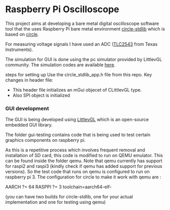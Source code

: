 # Raspberry Pi Oscilloscope


This project aims at developing a bare metal digital oscilloscope software tool that the uses Raspberry Pi bare metal environment [circle-stdlib](https://github.com/smuehlst/circle-stdlib) which is based on [circle](https://github.com/rsta2/circle).



For measuring voltage signals I have used an ADC ([TLC2543](http://www.ti.com/product/TLC2543) from Texas Instruments).

The simulation for GUI is done using the pc simulator provided by LittlevGL community. The simulation codes are available [here](https://github.com/Ashreya12/DSO-GUI).

steps for setting up
Use the circle_stdlib_app.h file from this repo.
Key changes in header file:
- This header file initializes an mGui objecet of CLittlevGL type.
- Also SPI object is initialized 


### GUI development

The GUI is being developed using [LittlevGL](https://littlevgl.com) which is an open-source embedded GUI library.

The folder gui-testing contains code that is being used to test certain graphics components on raspberry pi.

As this is a repetitive process which involves frequent removal and installation of SD card, this code is modified to run on QEMU emulator. This can be found inside the folder qemu. Note that qemu currently has support for raspi2 and raspi3 (kindly check if qemu has added support for previous versions). So the test code that runs on qemu is configured to run on raspberry pi 3. The configuration for circle to make it work with qemu are :

AARCH	 ?= 64
RASPPI	 ?= 3
toolchain=aarch64-elf-


(you can have two builds for circle-stdlib, one for your actual implementation and one for testing using qemu)